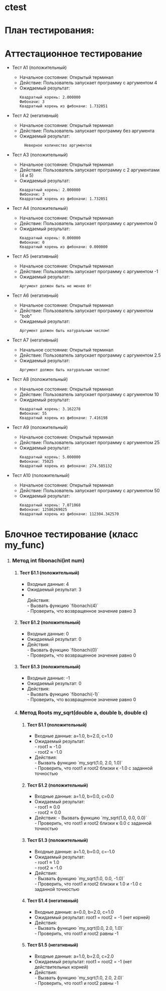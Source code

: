 # ctest
# План тестирования:

# Аттестационное тестирование

  - Тест А1 (положительный)
    - Начальное состояние: Открытый терминал
    - Действие: Пользователь запускает программу с аргументом 4
    - Ожидаемый результат:
        ```            
      	Квадратный корень: 2.000000
      	Фибоначи: 3
      	Квадратный корень из фибоначи: 1.732051
        ```               

  - Тест А2 (негативный)
    - Начальное состояние: Открытый терминал
    - Действие: Пользователь запускает программу без аргумента
    - Ожидаемый результат: 
      ```                  
     	Неверное количество аргументов
      ```                         

  - Тест А3 (положительный)
    - Начальное состояние: Открытый терминал
    - Действие: Пользователь запускает программу с 2 аргументами (4 и 5)
    - Ожидаемый результат: 
        ```                     
      	Квадратный корень: 2.000000
      	Фибоначи: 3
      	Квадратный корень из фибоначи: 1.732051
        ```                      

  - Тест А4 (положительный)
    - Начальное состояние: Открытый терминал
    - Действие: Пользователь запускает программу с аргументом 0
    - Ожидаемый результат: 
        ```                           
      	Квадратный корень: 0.000000
      	Фибоначи: 0
      	Квадратный корень из фибоначи: 0.000000
        ```                           

  - Тест А5 (негативный)
    - Начальное состояние: Открытый терминал
    - Действие: Пользователь запускает программу с аргументом -1
    - Ожидаемый результат: 
        ```                            
      	Аргумент должен быть не менее 0!
        ```                     

  - Тест А6 (негативный)
    - Начальное состояние: Открытый терминал
    - Действие: Пользователь запускает программу с аргументом "bob"
    - Ожидаемый результат: 
        ```                       
      	Аргумент должен быть натуральным числом!
        ```                     

  - Тест А7 (негативный)
    - Начальное состояние: Открытый терминал
    - Действие: Пользователь запускает программу с аргументом 2.5
    - Ожидаемый результат: 
        ```                       
      	Аргумент должен быть натуральным числом!
        ```                     

  - Тест А8 (положительный)
    - Начальное состояние: Открытый терминал
    - Действие: Пользователь запускает программу с аргументом 10
    - Ожидаемый результат: 
        ```                       
      	Квадратный корень: 3.162278
      	Фибоначи: 55
      	Квадратный корень из фибоначи: 7.416198
        ```                     

  - Тест А9 (положительный)
    - Начальное состояние: Открытый терминал
    - Действие: Пользователь запускает программу с аргументом 25
    - Ожидаемый результат: 
        ```                       
      	Квадратный корень: 5.000000
      	Фибоначи: 75025
      	Квадратный корень из фибоначи: 274.585132
        ```                     

  - Тест А10 (положительный)
    - Начальное состояние: Открытый терминал
    - Действие: Пользователь запускает программу с аргументом 50
    - Ожидаемый результат: 
        ```                       
      	Квадратный корень: 7.071068
      	Фибоначи: 12586269025
      	Квадратный корень из фибоначи: 112304.342570
        ```                     

# Блочное тестирование (класс my_func)
<ol>
  <li>
    <h3>Метод int fibonachi(int num)</h3>
    <ol>
    	<li>
    	  <h4>Тест Б1.1 (положительный)</h4>
    	  <ul>
    	    <li>Входные данные: 4</li>
    	    <li>Ожидаемый результат: 3</li>
    	    <li></br>
            Действия:</br>
    	        - Вызвать функцию `fibonachi(4)`</br>
    	        - Проверить, что возвращенное значение равно 3</br>
    	    </li>
    	  </ul>
    	</li>
    	<li>
    	  <h4>Тест Б1.2 (положительный)</h4>
    	  <ul>
    	    <li>Входные данные: 0</li>
    	    <li>Ожидаемый результат: 0</li>
    	    <li>Действия:</br>
    	        - Вызвать функцию `fibonachi(0)`</br>
    	        - Проверить, что возвращенное значение равно 0</br>
    	    </li>
    	  </ul>
    	</li>
    	<li>
    	  <h4>Тест Б1.3 (положительный)</h4>
    	  <ul>
    	    <li>Входные данные: -1</li>
    	    <li>Ожидаемый результат: 0</li>
    	    <li>Действия:</br>
    	        - Вызвать функцию `fibonachi(-1)`</br>
    	        - Проверить, что возвращенное значение равно 0</br>
    	    </li>
    	  </ul>
    	</li>
  </li>
  <li>
    <h3>Метод Roots my_sqrt(double a, double b, double c)</h3>
    <ol>
    	<li>
    	  <h4>Тест Б1.1 (положительный)</h4>
    	  <ul>
    	    <li>Входные данные: a=1.0, b=2.0, c=1.0</li>
    	    <li>Ожидаемый результат: </br>
    	    	- root1 ≈ -1.0</br>
    	    	- root2 ≈ -1.0</br>
    	    </li>
    	    <li>Действия:</br>
    	        - Вызвать функцию `my_sqrt(1.0, 2.0, 1.0)`</br>
    	        - Проверить, что root1 и root2 близки к -1.0 с заданной точностью</br>
    	    </li>
    	  </ul>
    	</li>
    	<li>
    	  <h4>Тест Б1.2 (положительный)</h4>
    	  <ul>
    	    <li>Входные данные: a=1.0, b=0.0, c=0.0</li>
    	    <li>Ожидаемый результат: </br>
    	    	- root1 ≈ 0.0</br>
    	    	- root2 ≈ 0.0</br>
    	    </li>
    	    <li>Действия:
    	        - Вызвать функцию `my_sqrt(1.0, 0.0, 0.0)`</br>
    	        - Проверить, что root1 и root2 близки к 0.0 с заданной точностью</br>
    	    </li>
    	  </ul>
    	</li>
    	<li>
    	  <h4>Тест Б1.3 (положительный)</h4>
    	  <ul>
    	    <li>Входные данные: a=1.0, b=0.0, c=-1.0</li>
    	    <li>Ожидаемый результат:</br> 
    	    	- root1 ≈ 1.0</br>
    	    	- root2 ≈ -1.0</br>
    	    </li>
    	    <li>Действия:</br>
    	        - Вызвать функцию `my_sqrt(1.0, 0.0, -1.0)`</br>
    	        - Проверить, что root1 и root2 близки к 1.0 и -1.0 с заданной точностью</br>
    	    </li>
    	  </ul>
    	</li>
    	<li>
    	  <h4>Тест Б1.4 (негативный)</h4>
    	  <ul>
    	    <li>Входные данные: a=0.0, b=2.0, c=1.0</li>
    	    <li>Ожидаемый результат: root1 = root2 = -1 (нет корней)</li>
    	    <li>Действия:</br>
    	        - Вызвать функцию `my_sqrt(0.0, 2.0, 1.0)`</br>
    	        - Проверить, что root1 и root2 равны -1</br>
    	    </li>
    	  </ul>
    	</li>
    	<li>
    	  <h4>Тест Б1.5 (негативный)</h4>
    	  <ul>
    	    <li>Входные данные: a=1.0, b=2.0, c=2.0</li>
    	    <li>Ожидаемый результат: root1 = root2 = -1 (нет действительных корней)</li>
    	    <li>Действия:</br>
    	        - Вызвать функцию `my_sqrt(1.0, 2.0, 2.0)`</br>
    	        - Проверить, что root1 и root2 равны -1</br>
    	    </li>
    	  </ul>
    	</li>
    </ol>
  </li>
